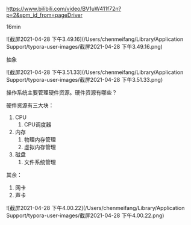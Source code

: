 https://www.bilibili.com/video/BV1uW411f72n?p=2&spm_id_from=pageDriver

16min

![截屏2021-04-28 下午3.49.16](/Users/chenmeifang/Library/Application Support/typora-user-images/截屏2021-04-28 下午3.49.16.png)

抽象

![截屏2021-04-28 下午3.51.33](/Users/chenmeifang/Library/Application Support/typora-user-images/截屏2021-04-28 下午3.51.33.png)  

操作系统主要管理硬件资源。硬件资源有哪些？

硬件资源有三大块：

1. CPU
   1. CPU调度器
2. 内存
   1. 物理内存管理
   2. 虚拟内存管理
3. 磁盘
   1. 文件系统管理

其余：

1. 网卡
2. 声卡

![截屏2021-04-28 下午4.00.22](/Users/chenmeifang/Library/Application Support/typora-user-images/截屏2021-04-28 下午4.00.22.png)





























